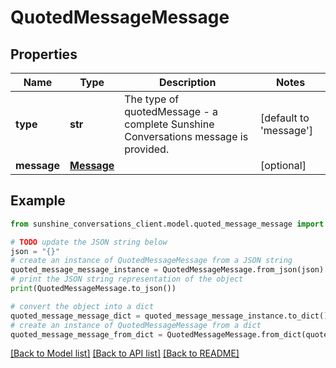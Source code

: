 # QuotedMessageMessage


## Properties

Name | Type | Description | Notes
------------ | ------------- | ------------- | -------------
**type** | **str** | The type of quotedMessage - a complete Sunshine Conversations message is provided. | [default to 'message']
**message** | [**Message**](Message.md) |  | [optional] 

## Example

```python
from sunshine_conversations_client.model.quoted_message_message import QuotedMessageMessage

# TODO update the JSON string below
json = "{}"
# create an instance of QuotedMessageMessage from a JSON string
quoted_message_message_instance = QuotedMessageMessage.from_json(json)
# print the JSON string representation of the object
print(QuotedMessageMessage.to_json())

# convert the object into a dict
quoted_message_message_dict = quoted_message_message_instance.to_dict()
# create an instance of QuotedMessageMessage from a dict
quoted_message_message_from_dict = QuotedMessageMessage.from_dict(quoted_message_message_dict)
```
[[Back to Model list]](../README.md#documentation-for-models) [[Back to API list]](../README.md#documentation-for-api-endpoints) [[Back to README]](../README.md)



